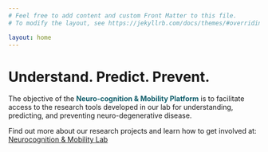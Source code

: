 ```yaml
---
# Feel free to add content and custom Front Matter to this file.
# To modify the layout, see https://jekyllrb.com/docs/themes/#overriding-theme-defaults

layout: home
---
```


<h1>Understand. Predict. Prevent.</h1>

The objective of the <span style="color:#115E6B; font-weight:bold">Neuro-cognition & Mobility Platform</span> is to facilitate access to the research tools developed in our lab for understanding, predicting, and preventing neuro-degenerative disease.

Find out more about our research projects and learn how to get involved at: [Neurocognition & Mobility Lab](https://uwaterloo.ca/neurocognition-mobility-lab/)